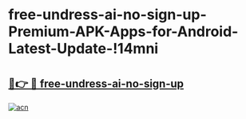 # free-undress-ai-no-sign-up-Premium-APK-Apps-for-Android-Latest-Update-!14mni

# <h2><a href="https://q9i4qp.esa.edu.pl?title=free-undress-ai-no-sign-up&ref=14mni">🔗👉 🔴 free-undress-ai-no-sign-up</a></h2>

[![acn](https://github.com/user-attachments/assets/0f9c940e-d8b0-45ae-aac7-cd30a18b3e1c)](https://q9i4qp.esa.edu.pl?title=free-undress-ai-no-sign-up&ref=14mni)

